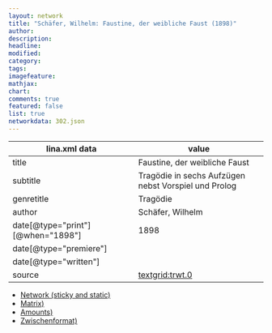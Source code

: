 ```yaml
---
layout: network
title: "Schäfer, Wilhelm: Faustine, der weibliche Faust (1898)"
author:
description:
headline:
modified:
category:
tags:
imagefeature: 
mathjax: 
chart: 
comments: true
featured: false
list: true
networkdata: 302.json
---
```

lina.xml data  | value
------------- | -------------
title|Faustine, der weibliche Faust
subtitle|Tragödie in sechs Aufzügen nebst Vorspiel und Prolog
genretitle|Tragödie
author|Schäfer, Wilhelm
date[@type="print"][@when="1898"]|1898
date[@type="premiere"]|
date[@type="written"]|
source|[textgrid:trwt.0](https://textgridlab.org/1.0/tgcrud-public/rest/textgrid:trwt.0/data)



* [Network (sticky and static)](/linas/network302)
* [Matrix)](/linas/matrix302)
* [Amounts)](/linas/amount302)
* [Zwischenformat)](/linas/lina302 )
